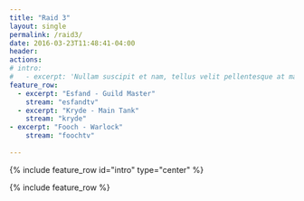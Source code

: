 ```yaml
---
title: "Raid 3"
layout: single
permalink: /raid3/
date: 2016-03-23T11:48:41-04:00
header:
actions:
# intro: 
#   - excerpt: 'Nullam suscipit et nam, tellus velit pellentesque at malesuada, enim eaque. Quis nulla, netus tempor in diam gravida tincidunt, *proin faucibus* voluptate felis id sollicitudin. Centered with `type="center"`'
feature_row:
  - excerpt: "Esfand - Guild Master"
    stream: "esfandtv"
  - excerpt: "Kryde - Main Tank"
    stream: "kryde"
- excerpt: "Fooch - Warlock"
    stream: "foochtv"
    
---
```


{% include feature_row id="intro" type="center" %}

{% include feature_row %}
